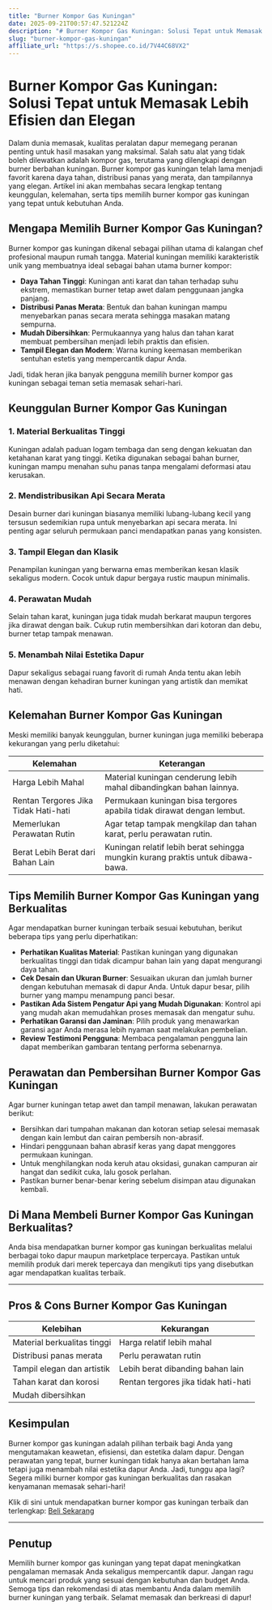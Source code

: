 ```yaml
---
title: "Burner Kompor Gas Kuningan"
date: 2025-09-21T00:57:47.521224Z
description: "# Burner Kompor Gas Kuningan: Solusi Tepat untuk Memasak Lebih Efisien dan Elegan..."
slug: "burner-kompor-gas-kuningan"
affiliate_url: "https://s.shopee.co.id/7V44C68VX2"
---
```

# Burner Kompor Gas Kuningan: Solusi Tepat untuk Memasak Lebih Efisien dan Elegan

Dalam dunia memasak, kualitas peralatan dapur memegang peranan penting untuk hasil masakan yang maksimal. Salah satu alat yang tidak boleh dilewatkan adalah kompor gas, terutama yang dilengkapi dengan burner berbahan kuningan. Burner kompor gas kuningan telah lama menjadi favorit karena daya tahan, distribusi panas yang merata, dan tampilannya yang elegan. Artikel ini akan membahas secara lengkap tentang keunggulan, kelemahan, serta tips memilih burner kompor gas kuningan yang tepat untuk kebutuhan Anda.

## Mengapa Memilih Burner Kompor Gas Kuningan?

Burner kompor gas kuningan dikenal sebagai pilihan utama di kalangan chef profesional maupun rumah tangga. Material kuningan memiliki karakteristik unik yang membuatnya ideal sebagai bahan utama burner kompor:

- **Daya Tahan Tinggi**: Kuningan anti karat dan tahan terhadap suhu ekstrem, memastikan burner tetap awet dalam penggunaan jangka panjang.
- **Distribusi Panas Merata**: Bentuk dan bahan kuningan mampu menyebarkan panas secara merata sehingga masakan matang sempurna.
- **Mudah Dibersihkan**: Permukaannya yang halus dan tahan karat membuat pembersihan menjadi lebih praktis dan efisien.
- **Tampil Elegan dan Modern**: Warna kuning keemasan memberikan sentuhan estetis yang mempercantik dapur Anda.

Jadi, tidak heran jika banyak pengguna memilih burner kompor gas kuningan sebagai teman setia memasak sehari-hari.

## Keunggulan Burner Kompor Gas Kuningan

### 1. Material Berkualitas Tinggi

Kuningan adalah paduan logam tembaga dan seng dengan kekuatan dan ketahanan karat yang tinggi. Ketika digunakan sebagai bahan burner, kuningan mampu menahan suhu panas tanpa mengalami deformasi atau kerusakan.

### 2. Mendistribusikan Api Secara Merata

Desain burner dari kuningan biasanya memiliki lubang-lubang kecil yang tersusun sedemikian rupa untuk menyebarkan api secara merata. Ini penting agar seluruh permukaan panci mendapatkan panas yang konsisten.

### 3. Tampil Elegan dan Klasik

Penampilan kuningan yang berwarna emas memberikan kesan klasik sekaligus modern. Cocok untuk dapur bergaya rustic maupun minimalis.

### 4. Perawatan Mudah

Selain tahan karat, kuningan juga tidak mudah berkarat maupun tergores jika dirawat dengan baik. Cukup rutin membersihkan dari kotoran dan debu, burner tetap tampak menawan.

### 5. Menambah Nilai Estetika Dapur

Dapur sekaligus sebagai ruang favorit di rumah Anda tentu akan lebih menawan dengan kehadiran burner kuningan yang artistik dan memikat hati.

## Kelemahan Burner Kompor Gas Kuningan

Meski memiliki banyak keunggulan, burner kuningan juga memiliki beberapa kekurangan yang perlu diketahui:

| **Kelemahan**                     | **Keterangan**                                                      |
|-----------------------------------|----------------------------------------------------------------------|
| Harga Lebih Mahal               | Material kuningan cenderung lebih mahal dibandingkan bahan lainnya. |
| Rentan Tergores Jika Tidak Hati-hati | Permukaan kuningan bisa tergores apabila tidak dirawat dengan lembut. |
| Memerlukan Perawatan Rutin       | Agar tetap tampak mengkilap dan tahan karat, perlu perawatan rutin. |
| Berat Lebih Berat dari Bahan Lain| Kuningan relatif lebih berat sehingga mungkin kurang praktis untuk dibawa-bawa.|

## Tips Memilih Burner Kompor Gas Kuningan yang Berkualitas

Agar mendapatkan burner kuningan terbaik sesuai kebutuhan, berikut beberapa tips yang perlu diperhatikan:

- **Perhatikan Kualitas Material**: Pastikan kuningan yang digunakan berkualitas tinggi dan tidak dicampur bahan lain yang dapat mengurangi daya tahan.
- **Cek Desain dan Ukuran Burner**: Sesuaikan ukuran dan jumlah burner dengan kebutuhan memasak di dapur Anda. Untuk dapur besar, pilih burner yang mampu menampung panci besar.
- **Pastikan Ada Sistem Pengatur Api yang Mudah Digunakan**: Kontrol api yang mudah akan memudahkan proses memasak dan mengatur suhu.
- **Perhatikan Garansi dan Jaminan**: Pilih produk yang menawarkan garansi agar Anda merasa lebih nyaman saat melakukan pembelian.
- **Review Testimoni Pengguna**: Membaca pengalaman pengguna lain dapat memberikan gambaran tentang performa sebenarnya.

## Perawatan dan Pembersihan Burner Kompor Gas Kuningan

Agar burner kuningan tetap awet dan tampil menawan, lakukan perawatan berikut:

- Bersihkan dari tumpahan makanan dan kotoran setiap selesai memasak dengan kain lembut dan cairan pembersih non-abrasif.
- Hindari penggunaan bahan abrasif keras yang dapat menggores permukaan kuningan.
- Untuk menghilangkan noda keruh atau oksidasi, gunakan campuran air hangat dan sedikit cuka, lalu gosok perlahan.
- Pastikan burner benar-benar kering sebelum disimpan atau digunakan kembali.

## Di Mana Membeli Burner Kompor Gas Kuningan Berkualitas?

Anda bisa mendapatkan burner kompor gas kuningan berkualitas melalui berbagai toko dapur maupun marketplace terpercaya. Pastikan untuk memilih produk dari merek tepercaya dan mengikuti tips yang disebutkan agar mendapatkan kualitas terbaik.

---

## Pros & Cons Burner Kompor Gas Kuningan

| **Kelebihan**                     | **Kekurangan**                                             |
|-----------------------------------|------------------------------------------------------------|
| Material berkualitas tinggi       | Harga relatif lebih mahal                                |
| Distribusi panas merata          | Perlu perawatan rutin                                    |
| Tampil elegan dan artistik       | Lebih berat dibanding bahan lain                        |
| Tahan karat dan korosi          | Rentan tergores jika tidak hati-hati                     |
| Mudah dibersihkan                 |                                                         |

## Kesimpulan

Burner kompor gas kuningan adalah pilihan terbaik bagi Anda yang mengutamakan keawetan, efisiensi, dan estetika dalam dapur. Dengan perawatan yang tepat, burner kuningan tidak hanya akan bertahan lama tetapi juga menambah nilai estetika dapur Anda. Jadi, tunggu apa lagi? Segera miliki burner kompor gas kuningan berkualitas dan rasakan kenyamanan memasak sehari-hari!

Klik di sini untuk mendapatkan burner kompor gas kuningan terbaik dan terlengkap: [Beli Sekarang](https://s.shopee.co.id/7V44C68VX2)

---

## Penutup

Memilih burner kompor gas kuningan yang tepat dapat meningkatkan pengalaman memasak Anda sekaligus mempercantik dapur. Jangan ragu untuk mencari produk yang sesuai dengan kebutuhan dan budget Anda. Semoga tips dan rekomendasi di atas membantu Anda dalam memilih burner kuningan yang terbaik. Selamat memasak dan berkreasi di dapur!